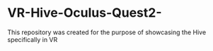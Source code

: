# VR-Hive-Oculus-Quest2-
This repository was created for the purpose of showcasing the Hive specifically in VR
